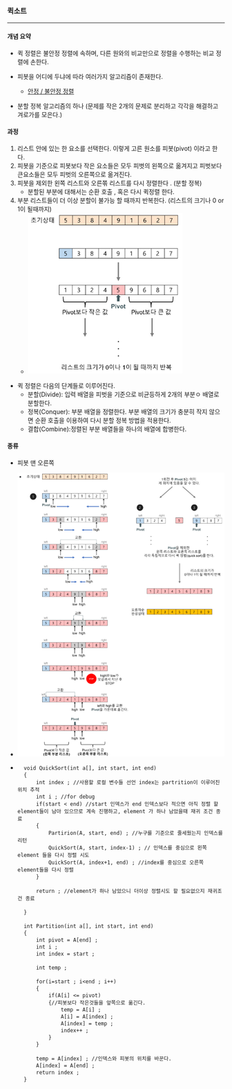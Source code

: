 ### 퀵소트 

---

#### 개념 요약

* 퀵 정렬은 불안정 정렬에 속하며, 다른 원와의 비교만으로 정렬을 수행하는 비교 정렬에 손한다. 

* 피봇을 어디에 두냐에 따라 여러가지 알고리즘이 존재한다.
    * [안정 / 불안정 정렬]( https://godgod732.tistory.com/10 )
* 분할 정복 알고리즘의 하나 (문제를 작은 2개의 문제로 분리하고 각각을 해결하고 겨로가를 모은다.)



#### 과정

1. 리스트 안에 있는 한 요소를 선택한다. 이렇게 고른 원소를 피봇(pivot) 이라고 한다.
2. 피봇을 기준으로 피봇보다 작은 요소들은 모두 피벗의 왼쪽으로 옮겨지고 피벗보다 큰요소들은 모두 피벗의 오른쪽으로 옮겨진다.
3. 피봇을 제외한 왼쪽 리스트와 오른쪾 리스트를 다시 정렬한다 . (분할 정복)
   * 분할된 부분에 대해서는 순환 호출 , 혹은 다시 퀵정렬 한다.
4. 부분 리스트들이 더 이상 분할이 불가능 할 때까지 반복한다. (리스트의 크기나 0 or 1이 될때까지)
   * ![QuickSort](./QuicSortImg.png)

* 퀵 정렬은 다음의 단계들로 이루어진다.
  * 분할(Divide): 입력 배열을 피벗을 기준으로 비균등하게 2개의 부분ㅇ 배열로 분할한다.
  * 정복(Conquer): 부분 배열을 정렬한다. 부분 배열의 크기가 충분히 작지 않으면 순환 호출을 이용하여 다시 분할 정복 방법을 적용한다.
  * 결합(Combine):정렬된 부분 배열들을 하나의 배열에 합병한다.



#### 종류 

* 피봇 맨 오른쪽 

* ![RightPivot](./QuicSortImgRpivot.png)

* ~~~
    void QuickSort(int a[], int start, int end)
    {
    	int index ; //사용할 로컬 변수들 선언 index는 partrition이 이루어진 위치 추적
    	int i ; //for debug
    	if(start < end) //start 인덱스가 end 인덱스보다 적으면 아직 정렬 할 element들이 남아 있으므로 계속 진행하고, element 가 하나 남았을때 재귀 조건 종료
    	{
    		Partirion(A, start, end) ; //누구를 기준으로 줄세웠는지 인덱스를 리턴
    		QuickSort(A, start, index-1) ; // 인덱스를 중심으로 왼쪽 element 들을 다시 정렬 시도		
    		QuickSort(A, index+1, end) ; //index를 중심으로 오른쪽 element들을 다시 정렬
    	}
    
    	return ; //element가 하나 남았으니 더이상 정렬시도 할 필요없으지 재귀조건 종료
    	
    }
    
    int Partition(int a[], int start, int end) 
    {
    	int pivot = A[end] ;
    	int i ;
    	int index = start ;
    	
    	int temp ;
    	
    	for(i=start ; i<end ; i++)
    	{
    		if(A[i] <= pivot) 
    		{//피봇보다 작은것들을 앞쪽으로 옮긴다.
                temp = A[i] ;
                A[i] = A[index] ;
                A[index] = temp ;
                index++ ;
    		}
    	}
    	
    	temp = A[index] ; //인덱스와 피봇의 위치를 바꾼다. 
    	A[index] = A[end] ;
    	return index ;
    }
    
    
    ~~~